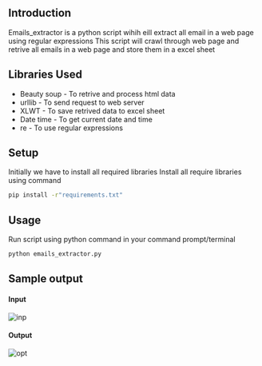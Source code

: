 ## Introduction
Emails_extractor is a python script wihih eill extract all email in a web page using regular expressions
This script will crawl through web page and retrive all emails in a web page and store them in a excel sheet

## Libraries Used
* Beauty soup - To retrive and process html data
* urllib - To send request to web server
* XLWT - To save retrived data to excel sheet
* Date time - To get current date and time
* re - To use regular expressions

## Setup
Initially we have to install all required libraries
Install all require libraries using command
```bash 
pip install -r"requirements.txt"
```

## Usage
Run script using python command in your command prompt/terminal
```bash 
python emails_extractor.py
```
## Sample output 
#### Input
![inp](https://user-images.githubusercontent.com/48166328/97102451-a8237400-16cb-11eb-8c70-a3352d23dcb9.png)
#### Output
![opt](https://user-images.githubusercontent.com/48166328/97102454-a9ed3780-16cb-11eb-89f3-5b8a58fdca9e.png)


